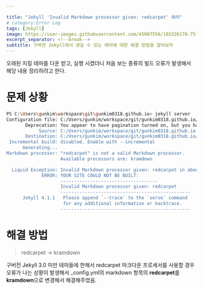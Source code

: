 ```yaml
---

title: "Jekyll 'Invalid Markdown processor given: redcarpet' 에러"
# category:Error Log
tags: [Jekyll]
image: https://user-images.githubusercontent.com/45007556/103326178-75fb0d80-4a92-11eb-983c-dbd6adc70b15.png
excerpt_separator: <!--break-->
subtitle: 구버전 Jekyll에서 생길 수 있는 에러에 대한 해결 방법을 알아보자
---
```

오래된 지킬 테마를 다운 받고, 실행 시켰더니 처음 보는 종류의 빌드 오류가 발생해서 해당 내용 정리하려고 한다.

<!--break-->

# 문제 상황
```bash
PS C:\Users\gunkim\workspace\git\gunkim0318.github.io> jekyll server
Configuration file: C:/Users/gunkim/workspace/git/gunkim0318.github.io/_config.yml
       Deprecation: You appear to have pagination turned on, but you haven't included the `jekyll-paginate` gem. Ensure you have `plugins: [jekyll-paginate]` in your configuration file.
            Source: C:/Users/gunkim/workspace/git/gunkim0318.github.io
       Destination: C:/Users/gunkim/workspace/git/gunkim0318.github.io/_site
 Incremental build: disabled. Enable with --incremental
      Generating...
Markdown processor: "redcarpet" is not a valid Markdown processor.
                    Available processors are: kramdown

  Liquid Exception: Invalid Markdown processor given: redcarpet in about.html
             ERROR: YOUR SITE COULD NOT BE BUILT:
                    ------------------------------------
                    Invalid Markdown processor given: redcarpet
                    ------------------------------------------------
      Jekyll 4.1.1   Please append `--trace` to the `serve` command 
                     for any additional information or backtrace. 
                    ------------------------------------------------
```
# 해결 방법
> redcarpet -> kramdown

구버전 Jekyll 3.0 미만 테마들에 한해서 redcarpet 마크다운 프로세서를 사용할 경우 오류가 나는 상황이 발생해서 _config.yml의 markdown 항목의 **redcarpet**를 **kramdown**으로 변경해서 해결해주었음.

